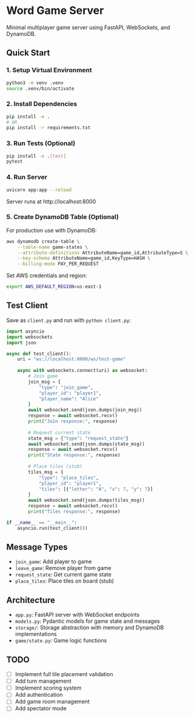 # Word Game Server

Minimal multiplayer game server using FastAPI, WebSockets, and DynamoDB.

## Quick Start

### 1. Setup Virtual Environment
```bash
python3 -m venv .venv
source .venv/bin/activate
```

### 2. Install Dependencies
```bash
pip install -e .
# OR
pip install -r requirements.txt
```

### 3. Run Tests (Optional)
```bash
pip install -e .[test]
pytest
```

### 4. Run Server
```bash
uvicorn app:app --reload
```

Server runs at http://localhost:8000

### 5. Create DynamoDB Table (Optional)

For production use with DynamoDB:

```bash
aws dynamodb create-table \
    --table-name game-states \
    --attribute-definitions AttributeName=game_id,AttributeType=S \
    --key-schema AttributeName=game_id,KeyType=HASH \
    --billing-mode PAY_PER_REQUEST
```

Set AWS credentials and region:
```bash
export AWS_DEFAULT_REGION=us-east-1
```

## Test Client

Save as `client.py` and run with `python client.py`:

```python
import asyncio
import websockets
import json

async def test_client():
    uri = "ws://localhost:8000/ws/test-game"
    
    async with websockets.connect(uri) as websocket:
        # Join game
        join_msg = {
            "type": "join_game",
            "player_id": "player1",
            "player_name": "Alice"
        }
        await websocket.send(json.dumps(join_msg))
        response = await websocket.recv()
        print("Join response:", response)
        
        # Request current state
        state_msg = {"type": "request_state"}
        await websocket.send(json.dumps(state_msg))
        response = await websocket.recv()
        print("State response:", response)
        
        # Place tiles (stub)
        tiles_msg = {
            "type": "place_tiles",
            "player_id": "player1",
            "tiles": [{"letter": "A", "x": 7, "y": 7}]
        }
        await websocket.send(json.dumps(tiles_msg))
        response = await websocket.recv()
        print("Tiles response:", response)

if __name__ == "__main__":
    asyncio.run(test_client())
```

## Message Types

- `join_game`: Add player to game
- `leave_game`: Remove player from game  
- `request_state`: Get current game state
- `place_tiles`: Place tiles on board (stub)

## Architecture

- `app.py`: FastAPI server with WebSocket endpoints
- `models.py`: Pydantic models for game state and messages
- `storage/`: Storage abstraction with memory and DynamoDB implementations
- `game/state.py`: Game logic functions

## TODO

- [ ] Implement full tile placement validation
- [ ] Add turn management
- [ ] Implement scoring system
- [ ] Add authentication
- [ ] Add game room management
- [ ] Add spectator mode
